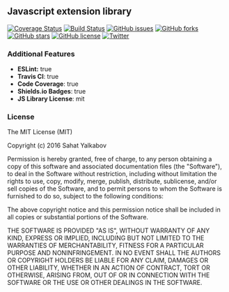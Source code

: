 ## Javascript extension library

[![Coverage Status](https://coveralls.io/repos/github/nikrich/nojquery/badge.svg?branch=master)](https://coveralls.io/github/nikrich/nojquery?branch=master)
[![Build Status](https://travis-ci.org/nikrich/nojquery.svg?branch=master)](https://travis-ci.org/nikrich/nojquery)
[![GitHub issues](https://img.shields.io/github/issues/nikrich/nojquery.svg)](https://github.com/nikrich/nojquery/issues)
[![GitHub forks](https://img.shields.io/github/forks/nikrich/nojquery.svg)](https://github.com/nikrich/nojquery/network)
[![GitHub stars](https://img.shields.io/github/stars/nikrich/nojquery.svg)](https://github.com/nikrich/nojquery/stargazers)
[![GitHub license](https://img.shields.io/badge/license-MIT-blue.svg)](https://raw.githubusercontent.com/nikrich/nojquery/master/LICENSE)
[![Twitter](https://img.shields.io/twitter/url/https/github.com/nikrich/nojquery.svg?style=social)](https://twitter.com/intent/tweet?text=Wow:&url=%5Bobject%20Object%5D)



### Additional Features
- **ESLint:** true
- **Travis CI**: true
- **Code Coverage**: true
- **Shields.io Badges**: true
- **JS Library License**: mit

### License
The MIT License (MIT)

Copyright (c) 2016 Sahat Yalkabov

Permission is hereby granted, free of charge, to any person obtaining a copy of this software and associated documentation files (the "Software"), to deal in the Software without restriction, including without limitation the rights to use, copy, modify, merge, publish, distribute, sublicense, and/or sell copies of the Software, and to permit persons to whom the Software is furnished to do so, subject to the following conditions:

The above copyright notice and this permission notice shall be included in all copies or substantial portions of the Software.

THE SOFTWARE IS PROVIDED "AS IS", WITHOUT WARRANTY OF ANY KIND, EXPRESS OR IMPLIED, INCLUDING BUT NOT LIMITED TO THE WARRANTIES OF MERCHANTABILITY, FITNESS FOR A PARTICULAR PURPOSE AND NONINFRINGEMENT. IN NO EVENT SHALL THE AUTHORS OR COPYRIGHT HOLDERS BE LIABLE FOR ANY CLAIM, DAMAGES OR OTHER LIABILITY, WHETHER IN AN ACTION OF CONTRACT, TORT OR OTHERWISE, ARISING FROM, OUT OF OR IN CONNECTION WITH THE SOFTWARE OR THE USE OR OTHER DEALINGS IN THE SOFTWARE.